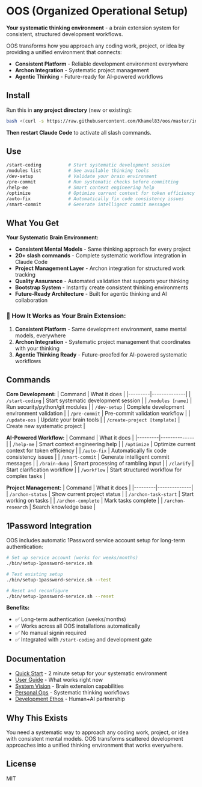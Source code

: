 # OOS (Organized Operational Setup)

**Your systematic thinking environment** - a brain extension system for consistent, structured development workflows.

OOS transforms how you approach any coding work, project, or idea by providing a unified environment that connects:
- **Consistent Platform** - Reliable development environment everywhere
- **Archon Integration** - Systematic project management
- **Agentic Thinking** - Future-ready for AI-powered workflows

## Install

Run this in **any project directory** (new or existing):

```bash
bash <(curl -s https://raw.githubusercontent.com/Khamel83/oos/master/install.sh)
```

**Then restart Claude Code** to activate all slash commands.

## Use

```bash
/start-coding          # Start systematic development session
/modules list          # See available thinking tools
/dev-setup             # Validate your brain environment
/pre-commit            # Run systematic checks before committing
/help-me               # Smart context engineering help
/optimize              # Optimize current context for token efficiency
/auto-fix              # Automatically fix code consistency issues
/smart-commit          # Generate intelligent commit messages
```

## What You Get

**Your Systematic Brain Environment:**
- **Consistent Mental Models** - Same thinking approach for every project
- **20+ slash commands** - Complete systematic workflow integration in Claude Code
- **Project Management Layer** - Archon integration for structured work tracking
- **Quality Assurance** - Automated validation that supports your thinking
- **Bootstrap System** - Instantly create consistent thinking environments
- **Future-Ready Architecture** - Built for agentic thinking and AI collaboration

### 🧠 How It Works as Your Brain Extension:

1. **Consistent Platform** - Same development environment, same mental models, everywhere
2. **Archon Integration** - Systematic project management that coordinates with your thinking
3. **Agentic Thinking Ready** - Future-proofed for AI-powered systematic workflows

## Commands

**Core Development:**
| Command | What it does |
|---------|--------------|
| `/start-coding` | Start systematic development session |
| `/modules [name]` | Run security/python/git modules |
| `/dev-setup` | Complete development environment validation |
| `/pre-commit` | Pre-commit validation workflow |
| `/update-oos` | Update your brain tools |
| `/create-project [template]` | Create new systematic project |

**AI-Powered Workflow:**
| Command | What it does |
|---------|--------------|
| `/help-me` | Smart context engineering help |
| `/optimize` | Optimize current context for token efficiency |
| `/auto-fix` | Automatically fix code consistency issues |
| `/smart-commit` | Generate intelligent commit messages |
| `/brain-dump` | Smart processing of rambling input |
| `/clarify` | Start clarification workflow |
| `/workflow` | Start structured workflow for complex tasks |

**Project Management:**
| Command | What it does |
|---------|--------------|
| `/archon-status` | Show current project status |
| `/archon-task-start` | Start working on tasks |
| `/archon-complete` | Mark tasks complete |
| `/archon-research` | Search knowledge base |

## 1Password Integration

OOS includes automatic 1Password service account setup for long-term authentication:

```bash
# Set up service account (works for weeks/months)
./bin/setup-1password-service.sh

# Test existing setup
./bin/setup-1password-service.sh --test

# Reset and reconfigure
./bin/setup-1password-service.sh --reset
```

**Benefits:**
- ✅ Long-term authentication (weeks/months)
- ✅ Works across all OOS installations automatically
- ✅ No manual signin required
- ✅ Integrated with `/start-coding` and development gate

## Documentation

- [Quick Start](QUICK_START.md) - 2 minute setup for your systematic environment
- [User Guide](USER_READY_SETUP.md) - What works right now
- [System Vision](OOS_2.0_VISION.md) - Brain extension capabilities
- [Personal Ops](docs/PERSONAL_OPS_VISION.md) - Systematic thinking workflows
- [Development Ethos](HUMAN_AI_DEVELOPMENT_ETHOS.md) - Human+AI partnership

## Why This Exists

You need a systematic way to approach any coding work, project, or idea with consistent mental models. OOS transforms scattered development approaches into a unified thinking environment that works everywhere.

## License

MIT